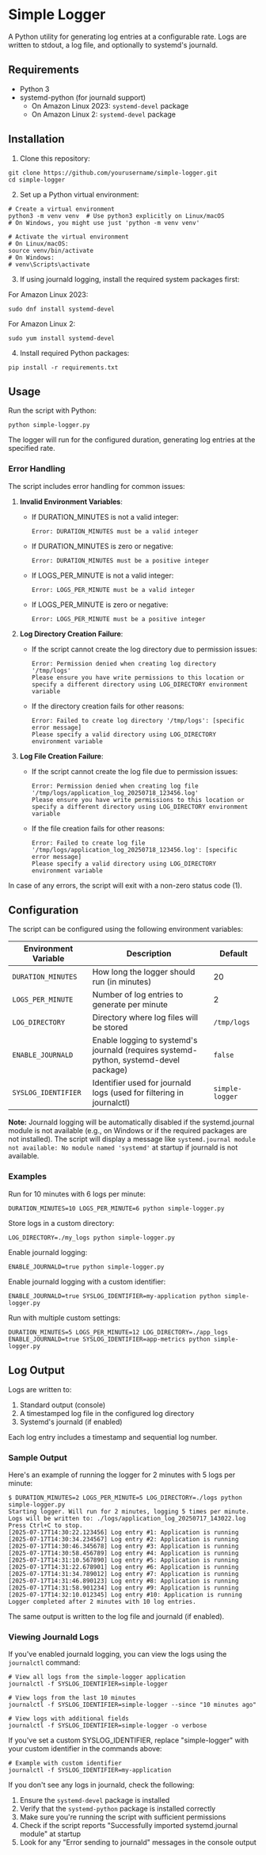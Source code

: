 # Simple Logger

A Python utility for generating log entries at a configurable rate. Logs are written to stdout, a log file, and optionally to systemd's journald.

## Requirements

- Python 3
- systemd-python (for journald support)
  - On Amazon Linux 2023: `systemd-devel` package
  - On Amazon Linux 2: `systemd-devel` package

## Installation

1. Clone this repository:
```
git clone https://github.com/yourusername/simple-logger.git
cd simple-logger
```

2. Set up a Python virtual environment:
```
# Create a virtual environment
python3 -m venv venv  # Use python3 explicitly on Linux/macOS
# On Windows, you might use just 'python -m venv venv'

# Activate the virtual environment
# On Linux/macOS:
source venv/bin/activate
# On Windows:
# venv\Scripts\activate
```

3. If using journald logging, install the required system packages first:

For Amazon Linux 2023:
```
sudo dnf install systemd-devel
```

For Amazon Linux 2:
```
sudo yum install systemd-devel
```

4. Install required Python packages:
```
pip install -r requirements.txt
```

## Usage

Run the script with Python:

```
python simple-logger.py
```

The logger will run for the configured duration, generating log entries at the specified rate.

### Error Handling

The script includes error handling for common issues:

1. **Invalid Environment Variables**:
   - If DURATION_MINUTES is not a valid integer:
     ```
     Error: DURATION_MINUTES must be a valid integer
     ```
   - If DURATION_MINUTES is zero or negative:
     ```
     Error: DURATION_MINUTES must be a positive integer
     ```
   - If LOGS_PER_MINUTE is not a valid integer:
     ```
     Error: LOGS_PER_MINUTE must be a valid integer
     ```
   - If LOGS_PER_MINUTE is zero or negative:
     ```
     Error: LOGS_PER_MINUTE must be a positive integer
     ```

2. **Log Directory Creation Failure**:
   - If the script cannot create the log directory due to permission issues:
     ```
     Error: Permission denied when creating log directory '/tmp/logs'
     Please ensure you have write permissions to this location or specify a different directory using LOG_DIRECTORY environment variable
     ```
   - If the directory creation fails for other reasons:
     ```
     Error: Failed to create log directory '/tmp/logs': [specific error message]
     Please specify a valid directory using LOG_DIRECTORY environment variable
     ```

3. **Log File Creation Failure**:
   - If the script cannot create the log file due to permission issues:
     ```
     Error: Permission denied when creating log file '/tmp/logs/application_log_20250718_123456.log'
     Please ensure you have write permissions to this location or specify a different directory using LOG_DIRECTORY environment variable
     ```
   - If the file creation fails for other reasons:
     ```
     Error: Failed to create log file '/tmp/logs/application_log_20250718_123456.log': [specific error message]
     Please specify a valid directory using LOG_DIRECTORY environment variable
     ```

In case of any errors, the script will exit with a non-zero status code (1).

## Configuration

The script can be configured using the following environment variables:

| Environment Variable | Description | Default |
|---------------------|-------------|---------|
| `DURATION_MINUTES` | How long the logger should run (in minutes) | 20 |
| `LOGS_PER_MINUTE` | Number of log entries to generate per minute | 2 |
| `LOG_DIRECTORY` | Directory where log files will be stored | `/tmp/logs` |
| `ENABLE_JOURNALD` | Enable logging to systemd's journald (requires systemd-python, systemd-devel package) | `false` |
| `SYSLOG_IDENTIFIER` | Identifier used for journald logs (used for filtering in journalctl) | `simple-logger` |

**Note:** Journald logging will be automatically disabled if the systemd.journal module is not available (e.g., on Windows or if the required packages are not installed). The script will display a message like `systemd.journal module not available: No module named 'systemd'` at startup if journald is not available.

### Examples

Run for 10 minutes with 6 logs per minute:
```
DURATION_MINUTES=10 LOGS_PER_MINUTE=6 python simple-logger.py
```

Store logs in a custom directory:
```
LOG_DIRECTORY=./my_logs python simple-logger.py
```

Enable journald logging:
```
ENABLE_JOURNALD=true python simple-logger.py
```

Enable journald logging with a custom identifier:
```
ENABLE_JOURNALD=true SYSLOG_IDENTIFIER=my-application python simple-logger.py
```

Run with multiple custom settings:
```
DURATION_MINUTES=5 LOGS_PER_MINUTE=12 LOG_DIRECTORY=./app_logs ENABLE_JOURNALD=true SYSLOG_IDENTIFIER=app-metrics python simple-logger.py
```

## Log Output

Logs are written to:
1. Standard output (console)
2. A timestamped log file in the configured log directory
3. Systemd's journald (if enabled)

Each log entry includes a timestamp and sequential log number.

### Sample Output

Here's an example of running the logger for 2 minutes with 5 logs per minute:

```
$ DURATION_MINUTES=2 LOGS_PER_MINUTE=5 LOG_DIRECTORY=./logs python simple-logger.py
Starting logger. Will run for 2 minutes, logging 5 times per minute.
Logs will be written to: ./logs/application_log_20250717_143022.log
Press Ctrl+C to stop.
[2025-07-17T14:30:22.123456] Log entry #1: Application is running
[2025-07-17T14:30:34.234567] Log entry #2: Application is running
[2025-07-17T14:30:46.345678] Log entry #3: Application is running
[2025-07-17T14:30:58.456789] Log entry #4: Application is running
[2025-07-17T14:31:10.567890] Log entry #5: Application is running
[2025-07-17T14:31:22.678901] Log entry #6: Application is running
[2025-07-17T14:31:34.789012] Log entry #7: Application is running
[2025-07-17T14:31:46.890123] Log entry #8: Application is running
[2025-07-17T14:31:58.901234] Log entry #9: Application is running
[2025-07-17T14:32:10.012345] Log entry #10: Application is running
Logger completed after 2 minutes with 10 log entries.
```

The same output is written to the log file and journald (if enabled).

### Viewing Journald Logs

If you've enabled journald logging, you can view the logs using the `journalctl` command:

```
# View all logs from the simple-logger application
journalctl -f SYSLOG_IDENTIFIER=simple-logger

# View logs from the last 10 minutes
journalctl -f SYSLOG_IDENTIFIER=simple-logger --since "10 minutes ago"

# View logs with additional fields
journalctl -f SYSLOG_IDENTIFIER=simple-logger -o verbose
```

If you've set a custom SYSLOG_IDENTIFIER, replace "simple-logger" with your custom identifier in the commands above:

```
# Example with custom identifier
journalctl -f SYSLOG_IDENTIFIER=my-application
```

If you don't see any logs in journald, check the following:

1. Ensure the `systemd-devel` package is installed
2. Verify that the `systemd-python` package is installed correctly
3. Make sure you're running the script with sufficient permissions
4. Check if the script reports "Successfully imported systemd.journal module" at startup
5. Look for any "Error sending to journald" messages in the console output
